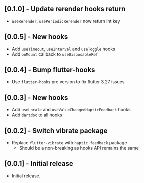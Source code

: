 ## [0.1.0] - Update rerender hooks return

- `useRerender`, `usePeriodicRerender` now return int key

## [0.0.5] - New hooks

- Add `useTimeout`, `useInterval` and `useToggle` hooks
- Add `onMount` callback to `useDisposableRef`

## [0.0.4] - Bump flutter-hooks

- Use `flutter-hooks` pre version to fix flutter 3.27 issues

## [0.0.3] - New hooks

- Add `useLocale` and `useValueChangedHapticFeedback` hooks
- Add `dartdoc` to all hooks

## [0.0.2] - Switch vibrate package

- Replace `flutter-vibrate` with `haptic_feedback` package
  - Should be a non-breaking as hooks API remains the same

## [0.0.1] - Initial release

- Initial release.

